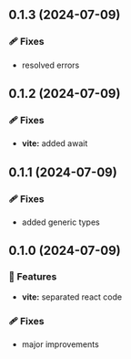## 0.1.3 (2024-07-09)


### 🩹 Fixes

- resolved errors

## 0.1.2 (2024-07-09)


### 🩹 Fixes

- **vite:** added await

## 0.1.1 (2024-07-09)


### 🩹 Fixes

- added generic types

## 0.1.0 (2024-07-09)


### 🚀 Features

- **vite:** separated react code


### 🩹 Fixes

- major improvements